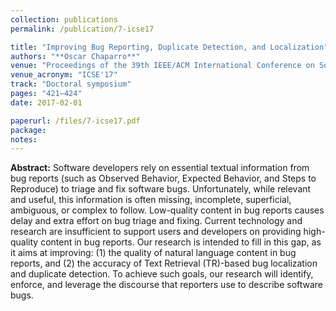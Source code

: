 ```yaml
---
collection: publications
permalink: /publication/7-icse17

title: "Improving Bug Reporting, Duplicate Detection, and Localization"
authors: "**Oscar Chaparro**"
venue: "Proceedings of the 39th IEEE/ACM International Conference on Software Engineering"
venue_acronym: "ICSE'17"
track: "Doctoral symposium"
pages: "421–424"
date: 2017-02-01

paperurl: /files/7-icse17.pdf
package: 
notes:
---
```


**Abstract:** Software developers rely on essential textual information from bug reports (such as Observed Behavior, Expected Behavior, and Steps to Reproduce) to triage and fix software bugs. Unfortunately, while relevant and useful, this information is often missing, incomplete, superficial, ambiguous, or complex to follow. Low-quality content in bug reports causes delay and extra effort on bug triage and fixing. Current technology and research are insufficient to support users and developers on providing high-quality content in bug reports. Our research is intended to fill in this gap, as it aims at improving: (1) the quality of natural language content in bug reports, and (2) the accuracy of Text Retrieval (TR)-based bug localization and duplicate detection. To achieve such goals, our research will identify, enforce, and leverage the discourse that reporters use to describe software bugs.